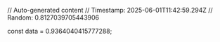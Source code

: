 // Auto-generated content
// Timestamp: 2025-06-01T11:42:59.294Z
// Random: 0.8127039705443906

const data = 0.9364040415777288;